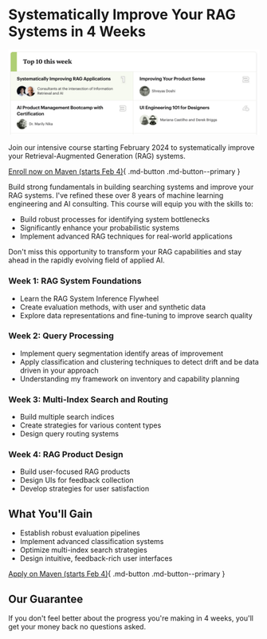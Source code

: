 # Systematically Improve Your RAG Systems in 4 Weeks

[![Course Image](writing/posts/img/rag-playbook-course.png)](https://maven.com/applied-llms/rag-playbook)

Join our intensive course starting February 2024 to systematically improve your Retrieval-Augmented Generation (RAG) systems. 

[Enroll now on Maven (starts Feb 4)](https://maven.com/applied-llms/rag-playbook){ .md-button .md-button--primary }

Build strong fundamentals in building searching systems and improve your RAG systems. I've refined these over 8 years of machine learning engineering and AI consulting. This course will equip you with the skills to:

- Build robust processes for identifying system bottlenecks
- Significantly enhance your probabilistic systems
- Implement advanced RAG techniques for real-world applications

Don't miss this opportunity to transform your RAG capabilities and stay ahead in the rapidly evolving field of applied AI.

### Week 1: RAG System Foundations

- Learn the RAG System Inference Flywheel
- Create evaluation methods, with user and synthetic data 
- Explore data representations and fine-tuning to improve search quality

### Week 2: Query Processing

- Implement query segmentation identify areas of improvement
- Apply classification and clustering techniques to detect drift and be data driven in your approach
- Understanding my framework on inventory and capability planning

### Week 3: Multi-Index Search and Routing

- Build multiple search indices
- Create strategies for various content types
- Design query routing systems

### Week 4: RAG Product Design

- Build user-focused RAG products
- Design UIs for feedback collection
- Develop strategies for user satisfaction

## What You'll Gain

- Establish robust evaluation pipelines
- Implement advanced classification systems
- Optimize multi-index search strategies
- Design intuitive, feedback-rich user interfaces

[Apply on Maven (starts Feb 4)](https://maven.com/applied-llms/rag-playbook){ .md-button .md-button--primary }

## Our Guarantee

If you don't feel better about the progress you're making in 4 weeks, you'll get your money back no questions asked.